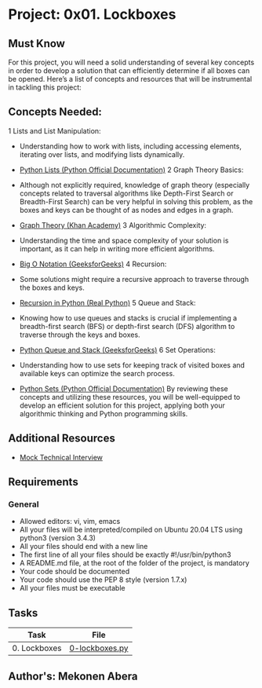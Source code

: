 # Project: 0x01. Lockboxes

## Must Know
For this project, you will need a solid understanding of several key concepts in order to develop a solution that can efficiently determine if all boxes can be opened. 
Here’s a list of concepts and resources that will be instrumental in tackling this project:

## Concepts Needed:
1 Lists and List Manipulation:

* Understanding how to work with lists, including accessing elements, iterating over lists, and modifying lists dynamically.
* [Python Lists (Python Official Documentation)](https://intranet.alxswe.com/rltoken/TtGNy9p1p1d0O5G1rdY1Aw)
2 Graph Theory Basics:

* Although not explicitly required, knowledge of graph theory (especially concepts related to traversal algorithms like Depth-First Search or Breadth-First Search) can be very helpful in solving this problem, as the boxes and keys can be thought of as nodes and edges in a graph.
* [Graph Theory (Khan Academy)](https://intranet.alxswe.com/rltoken/eVcYI8g-6nF0Na46xnRdhw)
3 Algorithmic Complexity:

* Understanding the time and space complexity of your solution is important, as it can help in writing more efficient algorithms.
* [Big O Notation (GeeksforGeeks)](https://intranet.alxswe.com/rltoken/01qym1qAJUkLrb47PvqnKg)
4 Recursion:

* Some solutions might require a recursive approach to traverse through the boxes and keys.
* [Recursion in Python (Real Python)](https://intranet.alxswe.com/rltoken/zpEuvv0l9EHohIx-HwiAAA)
5 Queue and Stack:

* Knowing how to use queues and stacks is crucial if implementing a breadth-first search (BFS) or depth-first search (DFS) algorithm to traverse through the keys and boxes.
* [Python Queue and Stack (GeeksforGeeks)](https://intranet.alxswe.com/rltoken/CQLm4RJrdwyo2DAcNCtwIA)
6 Set Operations:

* Understanding how to use sets for keeping track of visited boxes and available keys can optimize the search process.
* [Python Sets (Python Official Documentation)](https://intranet.alxswe.com/rltoken/zkmtaPqAbKyxx41kRw7ulA)
By reviewing these concepts and utilizing these resources, you will be well-equipped to develop an efficient solution for this project, applying both your algorithmic thinking and Python programming skills.

## Additional Resources
* [Mock Technical Interview](https://intranet.alxswe.com/rltoken/TJ0FJhWeEGolIqMpwBn7Pg)

## Requirements
### General
* Allowed editors: vi, vim, emacs
* All your files will be interpreted/compiled on Ubuntu 20.04 LTS using python3 (version 3.4.3)
* All your files should end with a new line
* The first line of all your files should be exactly #!/usr/bin/python3
* A README.md file, at the root of the folder of the project, is mandatory
* Your code should be documented
* Your code should use the PEP 8 style (version 1.7.x)
* All your files must be executable

## Tasks

| Task | File |
| ---- | ---- |
| 0. Lockboxes | [0-lockboxes.py](./0-lockboxes.py) |

## Author's: Mekonen Abera

